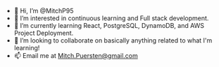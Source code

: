 - 👋 Hi, I’m @MitchP95
- 👀 I’m interested in continuous learning and Full stack development.
- 🌱 I’m currently learning React, PostgreSQL, DynamoDB, and AWS Project Deployment.
- 💞️ I’m looking to collaborate on basically anything related to what I'm learning!
- 📫 Email me at Mitch.Puersten@gmail.com
